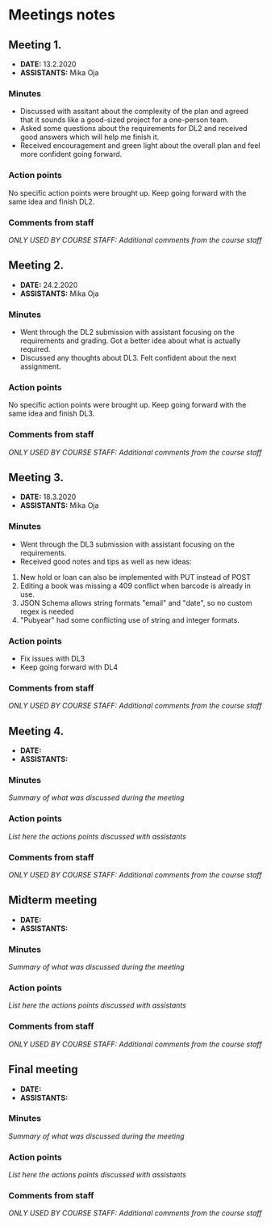 # Meetings notes

## Meeting 1.
* **DATE:** 13.2.2020
* **ASSISTANTS:** Mika Oja

### Minutes
* Discussed with assitant about the complexity of the plan and agreed that it sounds like a good-sized project for a one-person team.
* Asked some questions about the requirements for DL2 and received good answers which will help me finish it.
* Received encouragement and green light about the overall plan and feel more confident going forward.

### Action points
No specific action points were brought up. Keep going forward with the same idea and finish DL2.

### Comments from staff
*ONLY USED BY COURSE STAFF: Additional comments from the course staff*

## Meeting 2.
* **DATE:** 24.2.2020
* **ASSISTANTS:** Mika Oja

### Minutes
* Went through the DL2 submission with assistant focusing on the requirements and grading. Got a better idea about what is actually required.
* Discussed any thoughts about DL3. Felt confident about the next assignment.

### Action points
No specific action points were brought up. Keep going forward with the same idea and finish DL3.

### Comments from staff
*ONLY USED BY COURSE STAFF: Additional comments from the course staff*

## Meeting 3.
* **DATE:** 18.3.2020
* **ASSISTANTS:** Mika Oja

### Minutes
* Went through the DL3 submission with assistant focusing on the requirements.
* Received good notes and tips as well as new ideas:
1. New hold or loan can also be implemented with PUT instead of POST
2. Editing a book was missing a 409 conflict when barcode is already in use.
3. JSON Schema allows string formats "email" and "date", so no custom regex is needed
4. "Pubyear" had some conflicting use of string and integer formats.

### Action points
* Fix issues with DL3
* Keep going forward with DL4


### Comments from staff
*ONLY USED BY COURSE STAFF: Additional comments from the course staff*

## Meeting 4.
* **DATE:**
* **ASSISTANTS:**

### Minutes
*Summary of what was discussed during the meeting*

### Action points
*List here the actions points discussed with assistants*


### Comments from staff
*ONLY USED BY COURSE STAFF: Additional comments from the course staff*

## Midterm meeting
* **DATE:**
* **ASSISTANTS:**

### Minutes
*Summary of what was discussed during the meeting*

### Action points
*List here the actions points discussed with assistants*


### Comments from staff
*ONLY USED BY COURSE STAFF: Additional comments from the course staff*

## Final meeting
* **DATE:**
* **ASSISTANTS:**

### Minutes
*Summary of what was discussed during the meeting*

### Action points
*List here the actions points discussed with assistants*


### Comments from staff
*ONLY USED BY COURSE STAFF: Additional comments from the course staff*


